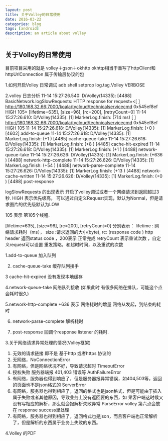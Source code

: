 ```yaml
---
layout: post
title: 关于Volley的日常使用
date: 2016-03-22
categories: blog
tags: [android]
description: an article about volley
---
```


## 关于Volley的日常使用


目前项目采用的就是 volley＋gson＋okhttp
okhttp相当于重写了httpClient和httpUrlConnection
属于传输层协议的包


1.如何开启Volley 日常调试
adb shell setprop log.tag.Volley VERBOSE



2.volley 日志分析
11-14 15:27:26.540: D/Volley(14335): [4488] BasicNetwork.logSlowRequests: HTTP response for request=<[ ] http://180.168.32.66:7000/koala/tycloud/technicalservicecmd 0x545ef8ef HIGH 105> [lifetime=635], [size=96], [rc=200], [retryCount=0]
11-14 15:27:26.610: D/Volley(14335): [1] MarkerLog.finish: (714  ms) [ ] http://180.168.32.66:7000/koala/tycloud/technicalservicecmd 0x545ef8ef HIGH 105
11-14 15:27:26.618: D/Volley(14335): [1] MarkerLog.finish: (+0   ) [4602] add-to-queue
11-14 15:27:26.618: D/Volley(14335): [1] MarkerLog.finish: (+1   ) [4485] cache-queue-take
11-14 15:27:26.618: D/Volley(14335): [1] MarkerLog.finish: (+8   ) [4485] cache-hit-expired
11-14 15:27:26.618: D/Volley(14335): [1] MarkerLog.finish: (+1   ) [4488] network-queue-take
11-14 15:27:26.626: D/Volley(14335): [1] MarkerLog.finish: (+636 ) [4488] network-http-complete
11-14 15:27:26.626: D/Volley(14335): [1] MarkerLog.finish: (+54  ) [4488] network-parse-complete
11-14 15:27:26.626: D/Volley(14335): [1] MarkerLog.finish: (+13  ) [4488] network-cache-written
11-14 15:27:26.626: D/Volley(14335): [1] MarkerLog.finish: (+0   ) [4488] post-response


logSlowRequests  的出现表示 开启了volley调试或者一个网络请求到返回超过3秒.
HIGH   表示优先级高， 可以通过自定义Request实现，默认为Normal，但是请求图片的优先级默认为LOW

105 表示 第105个线程.

[lifetime=635], [size=96], [rc=200], [retryCount=0]  分别表示：
lifetime : 网络请求耗时（ms），
size :请求返回的大小(byte),
rc: (response code ) http header 返回status code  ，200表示 正常完成
retryCount 表示重试次数 ，自定义request可以设置 重发策略，和超时时间，以及重试的次数

1.add-to-queue
加入队列

2. cache-queue-take
缓存队列接手

3  cache-hit-expired
没有发现本地缓存


 4.network-queue-take
网络队列接收 (如果此时 有很多网络在排队，可能这个点会耗时很久)


5.network-http-complete  +636 表示 网络耗时的增量
网络从发起，到结束的耗时

6. network-parse-complete
解析耗时

7. post-response 
回调个response listener 的耗时.


3.关于网络请求异常处理的情况(Volley框架)
1. 无效的请求链接  即不是 基于http 或者https 协议的
2. 无网络，NoConnectionError
3. 有网络，但是网络状况不好，导致请求超时   TimeoutError
4. 授权失败  服务器端报 401,403 错误等 AuthFailureError
5. 有网络，服务器也得到响应了，但是服务器报异常错误，如404,503等，返回的页面也不是json格式的 ServerError
6. 有网络，服务器也得到相应了，返回的格式也是json格式，但是可能由于插入属于失败或者其他原因，导致业务上没有返回要的东西，如
 果客户端这时候又没有写相应的解析，那么就会报解析失败异常   ParseError
volley 第六点会放在 response success里处理
7. 有网络，服务器也得到相应了，返回格式也是json，而且客户端也正常解析了，但是解析的东西属于业务上失败的东西。


4.Volley 的PDF


